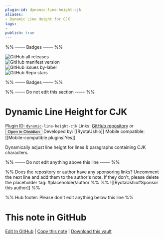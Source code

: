 ```yaml
---
plugin-id: dynamic-line-height-cjk
aliases:
- Dynamic Line Height for CJK
tags: 
- 
publish: true
---
```


%% ----- Badges ----- %%

![GitHub all releases](https://img.shields.io/github/downloads/RyotaUshio/obsidian-dynamic-line-height-cjk/total?color=573E7A&logo=github&style=for-the-badge)   
![GitHub manifest version](https://img.shields.io/github/manifest-json/v/RyotaUshio/obsidian-dynamic-line-height-cjk?color=573E7A&logo=github&style=for-the-badge)   
![GitHub issues by-label](https://img.shields.io/github/issues/RyotaUshio/obsidian-dynamic-line-height-cjk/help%20wanted?color=573E7A&logo=github&style=for-the-badge)   
![GitHub Repo stars](https://img.shields.io/github/stars/RyotaUshio/obsidian-dynamic-line-height-cjk?color=573E7A&logo=github&style=for-the-badge)

%% ----- Badges ----- %%

%% ----- Do not edit this section ----- %%

# Dynamic Line Height for CJK

Plugin ID: `dynamic-line-height-cjk`
Links: [GitHub repository](https://github.com/RyotaUshio/obsidian-dynamic-line-height-cjk) or [<button id=HH>Open in Obsidian</button>](obsidian://show-plugin?id=dynamic-line-height-cjk)
Developed by: [[RyotaUshio]]
Mobile compatible: [[Mobile-compatible plugins|Yes]]

Dynamically adjust line height for lines & paragraphs containing CJK characters.

%% ----- Do not edit anything above this line ----- %% 

%% Does the repository or author have any sponsoring links? Uncomment the next line and add them to the author's note. If they don't, please delete the placeholder tag: #placeholder/author %%
%% ![[RyotaUshio#Sponsor this author]] %%

%% Hub footer: Please don't edit anything below this line %%

# This note in GitHub

<span class="git-footer">[Edit In GitHub](https://github.dev/obsidian-community/obsidian-hub/blob/main/02%20-%20Community%20Expansions/02.05%20All%20Community%20Expansions/Plugins/dynamic-line-height-cjk.md "git-hub-edit-note") | [Copy this note](https://raw.githubusercontent.com/obsidian-community/obsidian-hub/main/02%20-%20Community%20Expansions/02.05%20All%20Community%20Expansions/Plugins/dynamic-line-height-cjk.md "git-hub-copy-note") | [Download this vault](https://github.com/obsidian-community/obsidian-hub/archive/refs/heads/main.zip "git-hub-download-vault") </span>
